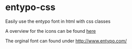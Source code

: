 # entypo-css
Easily use the entypo font in html with css classes

A overview for the icons can be found [here](https://j0nxs.github.io/entypo-css/)

The orginal font can found under http://www.entypo.com/

